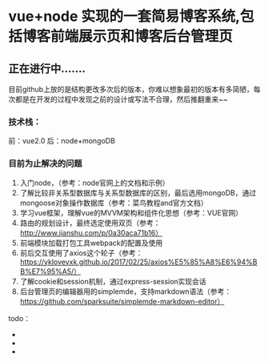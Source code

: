 # vue+node 实现的一套简易博客系统,包括博客前端展示页和博客后台管理页
## 正在进行中.......
目前github上放的是结构更改多次后的版本，你难以想象最初的版本有多简陋，每次都是在开发的过程中发现之前的设计或写法不合理，然后推翻重来~~

### 技术栈：
前：vue2.0
后：node+mongoDB

### 目前为止解决的问题
1. 入门node，（参考：node官网上的文档和示例）
2. 了解比较非关系型数据库与关系型数据库的区别，最后选用mongoDB，通过mongoose对象操作数据库（参考：菜鸟教程and官方文档）
3. 学习vue框架，理解vue的MVVM架构和组件化思想（参考：VUE官网）
4. 路由的规划设计，最终选定使用双页（参考：http://www.jianshu.com/p/0a30aca71b16）
5. 前端模块加载打包工具webpack的配置及使用
6. 前后交互使用了axios这个轮子（参考：https://ykloveyxk.github.io/2017/02/25/axios%E5%85%A8%E6%94%BB%E7%95%A5/）
7. 了解cookie和session机制，通过express-session实现会话
8. 后台管理页的编辑器用的simplemde，支持markdown语法（参考：https://github.com/sparksuite/simplemde-markdown-editor）



todo：

-

-

-









